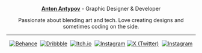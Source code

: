 <p align="center">
  <a href="https://antonantypov.com" target="_blank"><strong>Anton Antypov</strong></a> - Graphic Designer & Developer
</p>

<p align="center">
  Passionate about blending art and tech. Love creating designs and sometimes coding on the side.
</p>

---

<p align="center">
  <a href="https://behance.net/antonantypov" target="_blank"><img src="https://img.shields.io/badge/Behance-0054F7?logo=behance&logoColor=white" alt="Behance"></a>&nbsp;
  <a href="https://dribbble.com/antonantypov" target="_blank"><img src="https://img.shields.io/badge/Dribbble-EA4C89?logo=dribbble&logoColor=white" alt="Dribbble"></a>&nbsp;
  <a href="https://antonantypov.itch.io" target="_blank"><img src="https://img.shields.io/badge/itch.io-%23FF0B34.svg?logo=Itch.io&logoColor=white" alt="Itch.io"></a>&nbsp;
  <a href="https://www.linkedin.com/in/antonantypov" target="_blank"><img src="https://custom-icon-badges.demolab.com/badge/LinkedIn-0A66C2?logo=linkedin-white&logoColor=fff" alt="Instagram"></a>
  <a href="https://x.com/antypovanton" target="_blank"><img src="https://img.shields.io/badge/X-%23000000.svg?logo=X&logoColor=white" alt="X (Twitter)"></a>&nbsp;
  <a href="https://instagram.com/antypovanton" target="_blank"><img src="https://img.shields.io/badge/Instagram-%23E4405F.svg?logo=Instagram&logoColor=white" alt="Instagram"></a>
</p>

